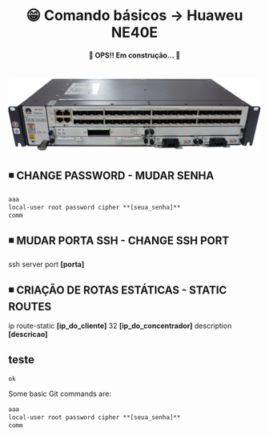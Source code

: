 <h1 align="center">😁 Comando básicos -> Huaweu NE40E</h1>

<h4 align="center">
  🚧 OPS!! Em construção... 🚧
</h4>

<h1 align="center">
  <img alt="ne40e" title="ne40e" src="../img/ne40e.png" />
</h1>

## ◾ CHANGE PASSWORD - MUDAR SENHA
```
aaa
local-user root password cipher **[seua_senha]**
comm
```

## ◾ MUDAR PORTA SSH - CHANGE SSH PORT  
  ssh server port **[porta]**

## ◾ CRIAÇÃO DE ROTAS ESTÁTICAS - STATIC ROUTES  
  ip route-static **[ip_do_cliente]** 32 **[ip_do_concentrador]** description **[descricao]**

## teste
    ok


Some basic Git commands are:
```
aaa
local-user root password cipher **[seua_senha]**
comm
```